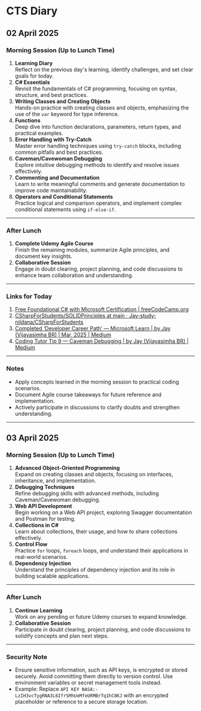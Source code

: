 # CTS Diary

## 02 April 2025

### Morning Session (Up to Lunch Time)

1. **Learning Diary**  
    Reflect on the previous day's learning, identify challenges, and set clear goals for today.
2. **C# Essentials**  
    Revisit the fundamentals of C# programming, focusing on syntax, structure, and best practices.
3. **Writing Classes and Creating Objects**  
    Hands-on practice with creating classes and objects, emphasizing the use of the `var` keyword for type inference.
4. **Functions**  
    Deep dive into function declarations, parameters, return types, and practical examples.
5. **Error Handling with Try-Catch**  
    Master error handling techniques using `try-catch` blocks, including common pitfalls and best practices.
6. **Caveman/Cavewoman Debugging**  
    Explore intuitive debugging methods to identify and resolve issues effectively.
7. **Commenting and Documentation**  
    Learn to write meaningful comments and generate documentation to improve code maintainability.
8. **Operators and Conditional Statements**  
    Practice logical and comparison operators, and implement complex conditional statements using `if-else-if`.

---

### After Lunch

1. **Complete Udemy Agile Course**  
    Finish the remaining modules, summarize Agile principles, and document key insights.
2. **Collaborative Session**  
    Engage in doubt clearing, project planning, and code discussions to enhance team collaboration and understanding.

---

### Links for Today

1. [Free Foundational C# with Microsoft Certification | freeCodeCamp.org](https://www.freecodecamp.org/learn/foundational-c-sharp-with-microsoft/)
2. [CSharpForStudents/SOLIDPrinciples at main · Jay-study-nildana/CSharpForStudents](https://github.com/Jay-study-nildana/CSharpForStudents/tree/main/SOLIDPrinciples)
3. [Completed ‘Developer Career Path’ — Microsoft Learn | by Jay (Vijayasimha BR) | Mar, 2025 | Medium](https://vijayasimhabr.medium.com/completed-developer-career-path-microsoft-learn-7a1b5720dc78)
4. [Coding Tutor Tip 9 — Caveman Debugging | by Jay (Vijayasimha BR) | Medium](https://vijayasimhabr.medium.com/coding-tutor-tip-9-caveman-debugging-58369c1a6760)

---

### Notes

- Apply concepts learned in the morning session to practical coding scenarios.
- Document Agile course takeaways for future reference and implementation.
- Actively participate in discussions to clarify doubts and strengthen understanding.

---

## 03 April 2025

### Morning Session (Up to Lunch Time)

1. **Advanced Object-Oriented Programming**  
    Expand on creating classes and objects, focusing on interfaces, inheritance, and implementation.
2. **Debugging Techniques**  
    Refine debugging skills with advanced methods, including Caveman/Cavewoman debugging.
3. **Web API Development**  
    Begin working on a Web API project, exploring Swagger documentation and Postman for testing.
4. **Collections in C#**  
    Learn about collections, their usage, and how to share collections effectively.
5. **Control Flow**  
    Practice `for` loops, `foreach` loops, and understand their applications in real-world scenarios.
6. **Dependency Injection**  
    Understand the principles of dependency injection and its role in building scalable applications.

---

### After Lunch

1. **Continue Learning**  
    Work on any pending or future Udemy courses to expand knowledge.
2. **Collaborative Session**  
    Participate in doubt clearing, project planning, and code discussions to solidify concepts and plan next steps.

---

### Security Note

- Ensure sensitive information, such as API keys, is encrypted or stored securely. Avoid committing them directly to version control. Use environment variables or secret management tools instead.
- Example: Replace `API KEY NASA:- LzIH3vcTygRNA3L6IfrSMhUeMfeURMBrTq1hC8KJ` with an encrypted placeholder or reference to a secure storage location.